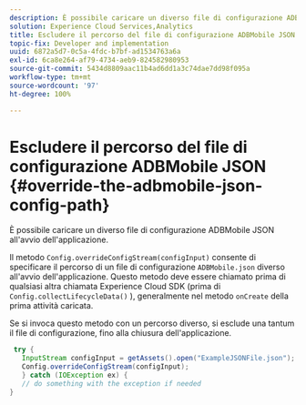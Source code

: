 ```yaml
---
description: È possibile caricare un diverso file di configurazione ADBMobile JSON all'avvio dell'applicazione.
solution: Experience Cloud Services,Analytics
title: Escludere il percorso del file di configurazione ADBMobile JSON
topic-fix: Developer and implementation
uuid: 6872a5d7-0c5a-4fdc-b7bf-ad1534763a6a
exl-id: 6ca8e264-af79-4734-aeb9-824582980953
source-git-commit: 5434d8809aac11b4ad6dd1a3c74dae7dd98f095a
workflow-type: tm+mt
source-wordcount: '97'
ht-degree: 100%

---
```


# Escludere il percorso del file di configurazione ADBMobile JSON {#override-the-adbmobile-json-config-path}

È possibile caricare un diverso file di configurazione ADBMobile JSON all&#39;avvio dell&#39;applicazione.

Il metodo `Config.overrideConfigStream(configInput)` consente di specificare il percorso di un file di configurazione `ADBMobile.json` diverso all&#39;avvio dell&#39;applicazione. Questo metodo deve essere chiamato prima di qualsiasi altra chiamata Experience Cloud SDK (prima di `Config.collectLifecycleData()` ), generalmente nel metodo `onCreate` della prima attività caricata.

Se si invoca questo metodo con un percorso diverso, si esclude una tantum il file di configurazione, fino alla chiusura dell&#39;applicazione.

```java
 try { 
   InputStream configInput = getAssets().open("ExampleJSONFile.json"); 
   Config.overrideConfigStream(configInput); 
   } catch (IOException ex) { 
   // do something with the exception if needed 
}
```

